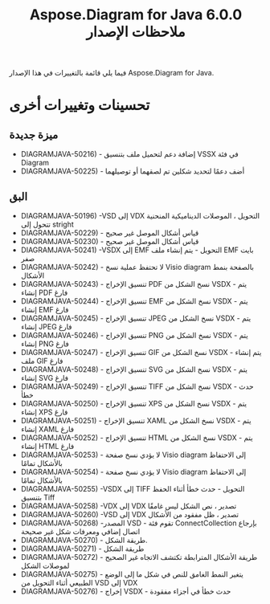 ﻿---
title: Aspose.Diagram for Java 6.0.0 ملاحظات الإصدار
type: docs
weight: 120
url: /ar/java/aspose-diagram-for-java-6-0-0-release-notes/
---
فيما يلي قائمة بالتغييرات في هذا الإصدار Aspose.Diagram for Java.
# **تحسينات وتغييرات أخرى**
## **ميزة جديدة**
- DIAGRAMJAVA-50216) - إضافة دعم لتحميل ملف بتنسيق VSSX في فئة Diagram
- DIAGRAMJAVA-50225) - أضف دعمًا لتحديد شكلين تم لصقهما أو توصيلهما
## **البق**
- DIAGRAMJAVA-50196) -VSD إلى VDX التحويل ، الموصلات الديناميكية المنحنية تتحول إلى stright
- DIAGRAMJAVA-50229) - قياس أشكال الموصل غير صحيح
- DIAGRAMJAVA-50230) - قياس أشكال الموصل غير صحيح
- DIAGRAMJAVA-50241) -VSDX إلى EMF التحويل - يتم إنشاء ملف EMF بايت صفر
- DIAGRAMJAVA-50242) - لا تحتفظ عملية نسخ Visio diagram بالصفحة بنمط الأشكال
- DIAGRAMJAVA-50243) - تنسيق الإخراج PDF نسخ الشكل من VSDX - يتم إنشاء PDF فارغ
- DIAGRAMJAVA-50244) - تنسيق الإخراج EMF نسخ الشكل من VSDX - يتم إنشاء EMF فارغ
- DIAGRAMJAVA-50245) - تنسيق الإخراج JPEG نسخ الشكل من VSDX - يتم إنشاء JPEG فارغ
- DIAGRAMJAVA-50246) - تنسيق الإخراج PNG نسخ الشكل من VSDX - يتم إنشاء PNG فارغ
- DIAGRAMJAVA-50247) - تنسيق الإخراج GIF نسخ الشكل من VSDX - يتم إنشاء ملف GIF فارغ
- DIAGRAMJAVA-50248) - تنسيق الإخراج SVG نسخ الشكل من VSDX - يتم إنشاء SVG فارغ
- DIAGRAMJAVA-50249) - تنسيق الإخراج TIFF نسخ الشكل من VSDX - حدث خطأ
- DIAGRAMJAVA-50250) - تنسيق الإخراج XPS نسخ الشكل من VSDX - يتم إنشاء XPS فارغ
- DIAGRAMJAVA-50251) - تنسيق الإخراج XAML نسخ الشكل من VSDX - يتم إنشاء XAML فارغ
- DIAGRAMJAVA-50252) - تنسيق الإخراج HTML نسخ الشكل من VSDX - يتم إنشاء HTML فارغ
- DIAGRAMJAVA-50253) - لا يؤدي نسخ صفحة Visio diagram إلى الاحتفاظ بالأشكال تمامًا
- DIAGRAMJAVA-50254) - لا يؤدي نسخ صفحة Visio diagram إلى الاحتفاظ بالأشكال تمامًا
- DIAGRAMJAVA-50255) -VSDX إلى TIFF التحويل - حدث خطأ أثناء الحفظ بتنسيق Tiff
- DIAGRAMJAVA-50258) -VDX إلى VDX تصدير ، نص الشكل ليس غامقًا
- DIAGRAMJAVA-50260) -VSD إلى VDX تصدير ، ظل مفقود من الأشكال
- DIAGRAMJAVA-50268) -المصدر VSD - تقوم فئة ConnectCollection بإرجاع اتصال إضافي ومعرفات شكل غير صحيحة
- DIAGRAMJAVA-50270) - طريقة الشكل.
- DIAGRAMJAVA-50271) - طريقة الشكل
- DIAGRAMJAVA-50272) - طريقة الأشكال المترابطة تكتشف الاتجاه غير الصحيح لموصلات الشكل
- DIAGRAMJAVA-50275) - يتغير النمط الغامق للنص في شكل ما إلى الوضع الطبيعي أثناء التحويل من VSD إلى VDX
- DIAGRAMJAVA-50276) - إخراج VSDX - حدث خطأ في أجزاء مفقودة
